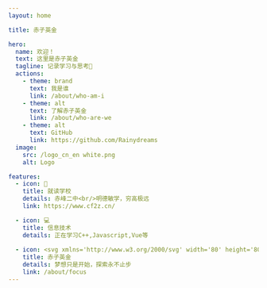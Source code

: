 ```yaml
---
layout: home

title: 赤子英金

hero:
  name: 欢迎！
  text: 这里是赤子英金
  tagline: 记录学习与思考🤔
  actions:
    - theme: brand
      text: 我是谁
      link: /about/who-am-i
    - theme: alt
      text: 了解赤子英金
      link: /about/who-are-we
    - theme: alt
      text: GitHub
      link: https://github.com/Rainydreams
  image:
    src: /logo_cn_en white.png
    alt: Logo

features:
  - icon: 🏫
    title: 就读学校
    details: 赤峰二中<br/>明德敏学，穷高极远
    link: https://www.cf2z.cn/

  - icon: 💻
    title: 信息技术
    details: 正在学习C++,Javascript,Vue等
  
  - icon: <svg xmlns='http://www.w3.org/2000/svg' width='80' height='80' viewBox='0 0 80 80'>  <g fill='none'>    <path fill='#FFF' d='M0 0h80v80H0z' opacity='0'/>    <path fill='#07C160' d='M60.962 22.753c-7.601-2.567-18.054-2.99-27.845 4.49-5.423 4.539-9.56 10.715-10.675 18.567-2.958-3.098-5.025-7.995-5.58-11.706-.806-5.403.483-10.82 4.311-15.45C26.906 11.724 34.577 10 39.6 10c9.57.001 18.022 5.882 21.363 12.753zm7.64 11.78c7.516 9.754 5.441 24.73-5.1 32.852-2.618 2.018-5.67 3.198-8.651 4.024a26.067 26.067 0 0 0 5.668-9.54c4.613-13.806-2.868-28.821-16.708-33.536-.3-.102-.601-.191-.903-.282 9.348-3.467 19.704-1.292 25.694 6.482zM39.572 59.37c6.403 0 11.474-1.49 16.264-5.013-.124 1.993-.723 4.392-1.271 5.805-4.509 11.633-17.56 16.676-31.238 12.183C11.433 68.438 4.145 54.492 7.475 42.851c.893-3.12 1.805-5.26 3.518-7.953 1.028 7.504 5.7 14.803 12.511 19.448.518.35.872.932.901 1.605a2.4 2.4 0 0 1-.08.653l-1.143 5.19c-.052.243-.142.499-.13.752.023.56.495.997 1.053.973.22-.01.395-.1.576-.215l6.463-4.143c.486-.312 1.007-.513 1.587-.538a3.03 3.03 0 0 1 .742.067c1.96.438 3.996.68 6.1.68z'/>  </g></svg>
    title: 赤子英金
    details: 梦想只是开始，探索永不止步
    link: /about/focus
---
```


<style>
:root {
  --vp-home-hero-name-color: transparent;
  --vp-home-hero-name-background: -webkit-linear-gradient(120deg, #bd34fe 30%, #41d1ff);

  --vp-home-hero-image-background-image: linear-gradient(-45deg, #bd34fe 50%, #47caff 50%);
  --vp-home-hero-image-filter: blur(44px);
}

@media (min-width: 640px) {
  :root {
    --vp-home-hero-image-filter: blur(56px);
  }
}

@media (min-width: 960px) {
  :root {
    --vp-home-hero-image-filter: blur(68px);
  }
}
</style>